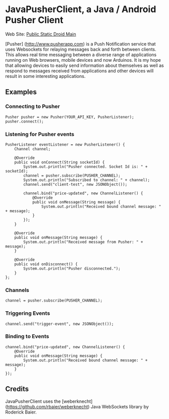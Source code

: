 # JavaPusherClient, a Java / Android Pusher Client

Web Site: [Public Static Droid Main](http://publicstaticdroidmain.com/)

[Pusher] (http://www.pusherapp.com) is a Push Notification service that uses Websockets for relaying messages back and forth between clients.  This allows real time messaging between a diverse range of applications running on Web browsers, mobile devices and now Arduinos.  It is my hope that allowing devices to easily send information about themselves as well as respond to messages received from applications and other devices will result in some interesting applications.

## Examples
### Connecting to Pusher
	Pusher pusher = new Pusher(YOUR_API_KEY, PusherListener);   
	pusher.connect();  
### Listening for Pusher events
	PusherListener eventListener = new PusherListener() {  
		Channel channel;
		
		@Override
		public void onConnect(String socketId) {
			System.out.println("Pusher connected. Socket Id is: " + socketId);
			channel = pusher.subscribe(PUSHER_CHANNEL);
			System.out.println("Subscribed to channel: " + channel);
			channel.send("client-test", new JSONObject());
			
			channel.bind("price-updated", new ChannelListener() {
				@Override
				public void onMessage(String message) {
					System.out.println("Received bound channel message: " + message);
				}
			});
		}
	
		@Override
		public void onMessage(String message) {
			System.out.println("Received message from Pusher: " + message);
		}
	
		@Override
		public void onDisconnect() {
			System.out.println("Pusher disconnected.");
		}
	};

### Channels
	channel = pusher.subscribe(PUSHER_CHANNEL);  
	 
### Triggering Events
	channel.send("trigger-event", new JSONObject()); 
### Binding to Events
	channel.bind("price-updated", new ChannelListener() {  
		@Override  
		public void onMessage(String message) {  
			System.out.println("Received bound channel message: " + message);  
		}  
	});  
## Credits
JavaPusherClient uses the [weberknecht] (https://github.com/rbaier/weberknecht) Java WebSockets library by Roderick Baier.